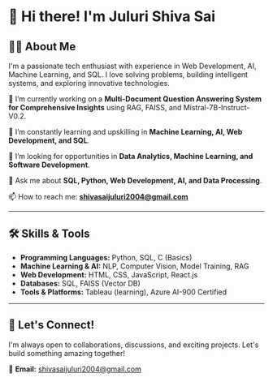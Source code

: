 # 👋 Hi there! I'm Juluri Shiva Sai

## 🙋‍♂️ About Me
I'm a passionate tech enthusiast with experience in Web Development, AI, Machine Learning, and SQL. I love solving problems, building intelligent systems, and exploring innovative technologies. 

🔭 I’m currently working on a **Multi-Document Question Answering System for Comprehensive Insights** using RAG, FAISS, and Mistral-7B-Instruct-V0.2.

🌱 I’m constantly learning and upskilling in **Machine Learning, AI, Web Development, and SQL**.

🤔 I’m looking for opportunities in **Data Analytics, Machine Learning, and Software Development**.

💬 Ask me about **SQL, Python, Web Development, AI, and Data Processing**.

📫 How to reach me: **shivasaijuluri2004@gmail.com**

---

## 🛠️ Skills & Tools
- **Programming Languages:** Python, SQL, C (Basics)
- **Machine Learning & AI:** NLP, Computer Vision, Model Training, RAG
- **Web Development:** HTML, CSS, JavaScript, React.js
- **Databases:** SQL, FAISS (Vector DB)
- **Tools & Platforms:** Tableau (learning), Azure AI-900 Certified

---


## 🤝 Let's Connect!
I'm always open to collaborations, discussions, and exciting projects. Let's build something amazing together!

📧 **Email:** shivasaijuluri2004@gmail.com

